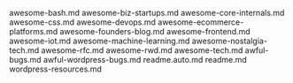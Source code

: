 awesome-bash.md
awesome-biz-startups.md
awesome-core-internals.md
awesome-css.md
awesome-devops.md
awesome-ecommerce-platforms.md
awesome-founders-blog.md
awesome-frontend.md
awesome-iot.md
awesome-machine-learning.md
awesome-nostalgia-tech.md
awesome-rfc.md
awesome-rwd.md
awesome-tech.md
awful-bugs.md
awful-wordpress-bugs.md
readme.auto.md
readme.md
wordpress-resources.md